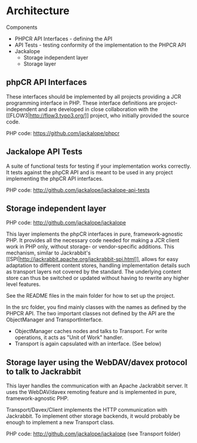 Architecture
============

Components
* PHPCR API Interfaces - defining the API
* API Tests - testing conformity of the implementation to the PHPCR API
* Jackalope
  * Storage independent layer
  * Storage layer


phpCR API Interfaces
----

These interfaces should be implemented by all projects providing a JCR programming interface in PHP. These interface definitions are project-independent and are developed in close collaboration with the [[FLOW3|http://flow3.typo3.org/]] project, who initially provided the source code.

PHP code: https://github.com/jackalope/phpcr


Jackalope API Tests
----

A suite of functional tests for testing if your implementation works correctly. It tests against the phpCR API and is meant to be used in any project implementing the phpCR API interfaces.

PHP code: http://github.com/jackalope/jackalope-api-tests


Storage independent layer
----

PHP code: http://github.com/jackalope/jackalope

This layer implements the phpCR interfaces in pure, framework-agnostic PHP. It provides all the necessary code needed for making a JCR client work in PHP only, without storage- or vendor-specific additions. This mechanism, similar to Jackrabbit's [[SPI|http://jackrabbit.apache.org/jackrabbit-spi.html]], allows for easy adaptation to different content stores, handling implementation details such as transport layers not covered by the standard. The underlying content store can thus be switched or updated without having to rewrite any higher level features.

See the README files in the main folder for how to set up the project.

In the src folder, you find mainly classes with the names as defined by the PHPCR API. The two important classes not defined by the API are the ObjectManager and TransportInterface.
 * ObjectManager caches nodes and talks to Transport. For write operations, it acts as "Unit of Work" handler.
 * Transport is again capsulated with an interface. (See below)


Storage layer using the WebDAV/davex protocol to talk to Jackrabbit
----

This layer handles the communication with an Apache Jackrabbit server. It uses the WebDAV/davex remoting feature and is implemented in pure, framework-agnostic PHP.

Transport/Davex/Client implements the HTTP communication with Jackrabbit. To implement other storage backends, it would probably be enough to implement a new Transport class.

PHP code: http://github.com/jackalope/jackalope (see Transport folder)
